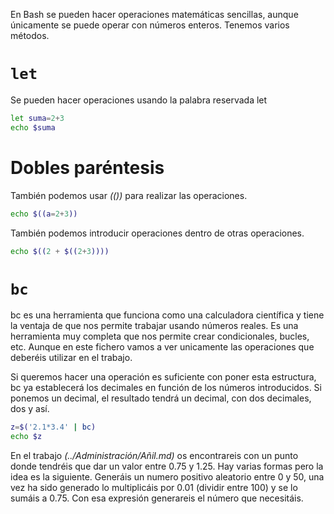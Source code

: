 En Bash se pueden hacer operaciones matemáticas sencillas, aunque únicamente se puede operar con números enteros. Tenemos varios métodos.

# `let`

Se pueden hacer operaciones usando la palabra reservada let

```bash
let suma=2+3
echo $suma
```

# Dobles paréntesis

También podemos usar *(())* para realizar las operaciones.

```bash
echo $((a=2+3))
```
También podemos introducir operaciones dentro de otras operaciones.

```bash
echo $((2 + $((2+3))))
```

# `bc`

bc es una herramienta que funciona como una calculadora científica y tiene la ventaja de que nos permite trabajar usando números reales. Es una herramienta muy completa que nos permite crear condicionales, bucles, etc. Aunque en este fichero vamos a ver unicamente las operaciones que deberéis utilizar en el trabajo.

Si queremos hacer una operación es suficiente con poner esta estructura, bc ya establecerá los decimales en función de los números introducidos. Si ponemos un decimal, el resultado tendrá un decimal, con dos decimales, dos y así.

```bash
z=$('2.1*3.4' | bc)
echo $z
```

En el trabajo *(../Administración/Añil.md)* os encontrareis con un punto donde tendréis que dar un valor entre 0.75 y 1.25. Hay varias formas pero la idea es la siguiente.
Generáis un numero positivo aleatorio entre 0 y 50, una vez ha sido generado lo multiplicáis por 0.01 (dividir entre 100) y se lo sumáis a 0.75.
Con esa expresión generareis el número que necesitáis.

